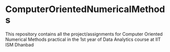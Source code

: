 # ComputerOrientedNumericalMethods
This repository contains all the project/assignments for Computer Oriented Numerical Methods practical in the 1st year of Data Analytics course at IIT ISM Dhanbad
